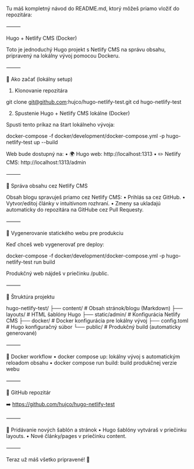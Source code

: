 Tu máš kompletný návod do README.md, ktorý môžeš priamo vložiť do repozitára:

⸻

Hugo + Netlify CMS (Docker)

Toto je jednoduchý Hugo projekt s Netlify CMS na správu obsahu, pripravený na lokálny vývoj pomocou Dockeru.

⸻

🚀 Ako začať (lokálny setup)

1. Klonovanie repozitára

git clone git@github.com:hujco/hugo-netlify-test.git
cd hugo-netlify-test

2. Spustenie Hugo + Netlify CMS lokálne (Docker)

Spusti tento príkaz na štart lokálneho vývoja:

docker-compose -f docker/development/docker-compose.yml -p hugo-netlify-test up --build

Web bude dostupný na:
	•	🌍 Hugo web: http://localhost:1313
	•	✏️ Netlify CMS: http://localhost:1313/admin

⸻

📄 Správa obsahu cez Netlify CMS

Obsah blogu spravuješ priamo cez Netlify CMS:
	•	Prihlás sa cez GitHub.
	•	Vytvor/editoj články v intuitívnom rozhraní.
	•	Zmeny sa ukladajú automaticky do repozitára na GitHube cez Pull Requesty.

⸻

🔨 Vygenerovanie statického webu pre produkciu

Keď chceš web vygenerovať pre deploy:

docker-compose -f docker/development/docker-compose.yml -p hugo-netlify-test run build

Produkčný web nájdeš v priečinku /public.

⸻

📂 Štruktúra projektu

hugo-netlify-test/
├── content/          # Obsah stránok/blogu (Markdown)
├── layouts/          # HTML šablóny Hugo
├── static/admin/     # Konfigurácia Netlify CMS
├── docker/           # Docker konfigurácia pre lokálny vývoj
├── config.toml       # Hugo konfiguračný súbor
└── public/           # Produkčný build (automaticky generované)



⸻

🐳 Docker workflow
	•	docker compose up: lokálny vývoj s automatickým reloadom obsahu
	•	docker compose run build: build produkčnej verzie webu

⸻

🔗 GitHub repozitár

➡️ https://github.com/hujco/hugo-netlify-test

⸻

📝 Pridávanie nových šablón a stránok
	•	Hugo šablóny vytváraš v priečinku layouts.
	•	Nové články/pages v priečinku content.

⸻

Teraz už máš všetko pripravené! 🚀

